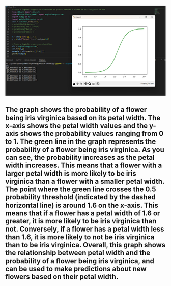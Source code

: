 ![ss](img4.png)

## The graph shows the probability of a flower being iris virginica based on its petal width. The x-axis shows the petal width values and the y-axis shows the probability values ranging from 0 to 1. The green line in the graph represents the probability of a flower being iris virginica. As you can see, the probability increases as the petal width increases. This means that a flower with a larger petal width is more likely to be iris virginica than a flower with a smaller petal width. The point where the green line crosses the 0.5 probability threshold (indicated by the dashed horizontal line) is around 1.6 on the x-axis. This means that if a flower has a petal width of 1.6 or greater, it is more likely to be iris virginica than not. Conversely, if a flower has a petal width less than 1.6, it is more likely to not be iris virginica than to be iris virginica. Overall, this graph shows the relationship between petal width and the probability of a flower being iris virginica, and can be used to make predictions about new flowers based on their petal width.